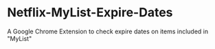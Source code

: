 # Netflix-MyList-Expire-Dates
A Google Chrome Extension to check expire dates on items included in "MyList"
